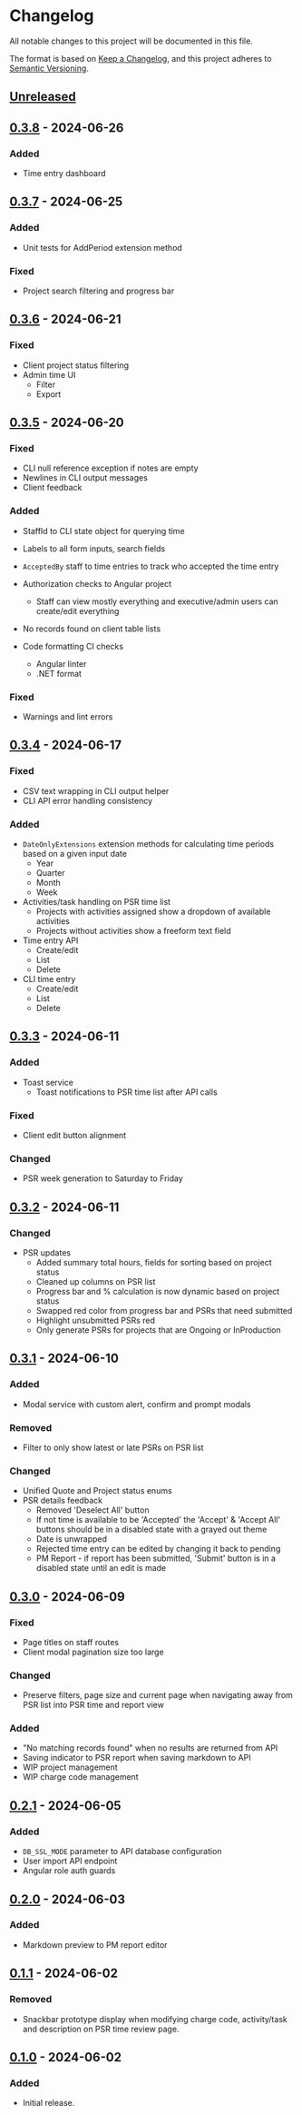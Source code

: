 # Changelog

All notable changes to this project will be documented in this file.

The format is based on [Keep a Changelog](https://keepachangelog.com/en/1.1.0/),
and this project adheres to [Semantic Versioning](https://semver.org/spec/v2.0.0.html).

## [Unreleased]

## [0.3.8] - 2024-06-26

### Added
- Time entry dashboard

## [0.3.7] - 2024-06-25

### Added
- Unit tests for AddPeriod extension method

### Fixed
- Project search filtering and progress bar

## [0.3.6] - 2024-06-21

### Fixed
- Client project status filtering
- Admin time UI
  - Filter
  - Export

## [0.3.5] - 2024-06-20

### Fixed
- CLI null reference exception if notes are empty
- Newlines in CLI output messages
- Client feedback

### Added
- StaffId to CLI state object for querying time
- Labels to all form inputs, search fields
- `AcceptedBy` staff to time entries to track who accepted the time entry
- Authorization checks to Angular project
  - Staff can view mostly everything and executive/admin users can create/edit everything
- No records found on client table lists

- Code formatting CI checks
  - Angular linter
  - .NET format

### Fixed
- Warnings and lint errors

## [0.3.4] - 2024-06-17

### Fixed
- CSV text wrapping in CLI output helper
- CLI API error handling consistency

### Added
- `DateOnlyExtensions` extension methods for calculating time periods based on a given input date
  - Year
  - Quarter
  - Month
  - Week
- Activities/task handling on PSR time list
  - Projects with activities assigned show a dropdown of available activities
  - Projects without activities show a freeform text field
- Time entry API
  - Create/edit
  - List
  - Delete
- CLI time entry
  - Create/edit
  - List
  - Delete

## [0.3.3] - 2024-06-11

### Added
- Toast service
  - Toast notifications to PSR time list after API calls

### Fixed
- Client edit button alignment

### Changed
- PSR week generation to Saturday to Friday

## [0.3.2] - 2024-06-11

### Changed
- PSR updates
  - Added summary total hours, fields for sorting based on project status
  - Cleaned up columns on PSR list
  - Progress bar and % calculation is now dynamic based on project status
  - Swapped red color from progress bar and PSRs that need submitted
  - Highlight unsubmitted PSRs red
  - Only generate PSRs for projects that are Ongoing or InProduction

## [0.3.1] - 2024-06-10

### Added
- Modal service with custom alert, confirm and prompt modals

### Removed
- Filter to only show latest or late PSRs on PSR list

### Changed
- Unified Quote and Project status enums
- PSR details feedback
  - Removed 'Deselect All' button
  - If not time is available to be 'Accepted' the 'Accept' & 'Accept All' buttons should be in a disabled state with a grayed out theme
  - Date is unwrapped
  - Rejected time entry can be edited by changing it back to pending
  - PM Report - if report has been submitted, 'Submit' button is in a disabled state until an edit is made

## [0.3.0] - 2024-06-09

### Fixed
- Page titles on staff routes
- Client modal pagination size too large

### Changed
- Preserve filters, page size and current page when navigating away from PSR list into PSR time and report view

### Added
- "No matching records found" when no results are returned from API
- Saving indicator to PSR report when saving markdown to API
- WIP project management
- WIP charge code management

## [0.2.1] - 2024-06-05

### Added
- `DB_SSL_MODE` parameter to API database configuration
- User import API endpoint
- Angular role auth guards

## [0.2.0] - 2024-06-03

### Added
- Markdown preview to PM report editor

## [0.1.1] - 2024-06-02

### Removed
- Snackbar prototype display when modifying charge code, activity/task and description on PSR time review page.

## [0.1.0] - 2024-06-02

### Added
- Initial release.

[unreleased]: https://github.com/sancsoft/hq/compare/v0.3.8...HEAD
[0.3.8]: https://github.com/sancsoft/hq/compare/v0.3.7...v0.3.8
[0.3.7]: https://github.com/sancsoft/hq/compare/v0.3.6...v0.3.7
[0.3.6]: https://github.com/sancsoft/hq/compare/v0.3.5...v0.3.6
[0.3.5]: https://github.com/sancsoft/hq/compare/v0.3.4...v0.3.5
[0.3.4]: https://github.com/sancsoft/hq/compare/v0.3.3...v0.3.4
[0.3.3]: https://github.com/sancsoft/hq/compare/v0.3.2...v0.3.3
[0.3.2]: https://github.com/sancsoft/hq/compare/v0.3.1...v0.3.2
[0.3.1]: https://github.com/sancsoft/hq/compare/v0.3.0...v0.3.1
[0.3.0]: https://github.com/sancsoft/hq/releases/tag/v0.3.0
[0.2.1]: https://github.com/sancsoft/hq/compare/v0.2.0...v0.2.1
[0.2.0]: https://github.com/sancsoft/hq/releases/tag/v0.2.0
[0.1.1]: https://github.com/sancsoft/hq/compare/v0.1.0...v0.1.1
[0.1.0]: https://github.com/sancsoft/hq/releases/tag/v0.1.0